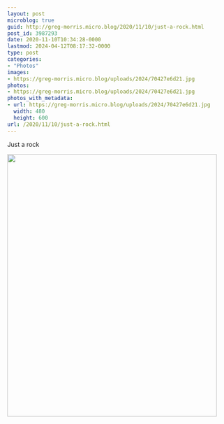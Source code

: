```yaml
---
layout: post
microblog: true
guid: http://greg-morris.micro.blog/2020/11/10/just-a-rock.html
post_id: 3987293
date: 2020-11-10T10:34:28-0000
lastmod: 2024-04-12T08:17:32-0000
type: post
categories:
- "Photos"
images:
- https://greg-morris.micro.blog/uploads/2024/70427e6d21.jpg
photos:
- https://greg-morris.micro.blog/uploads/2024/70427e6d21.jpg
photos_with_metadata:
- url: https://greg-morris.micro.blog/uploads/2024/70427e6d21.jpg
  width: 480
  height: 600
url: /2020/11/10/just-a-rock.html
---
```


<p>Just a rock</p><p><img src="uploads/2024/70427e6d21.jpg" alt="" width="480" height="600" /></p>

